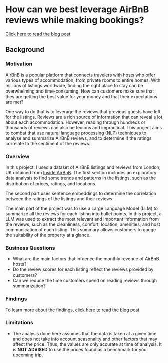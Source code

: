 # How can we best leverage AirBnB reviews while making bookings?
[Click here to read the blog post](https://kelvinchanwh.com/projects/airbnb-analysis)

## Background

### Motivation
AirBnB is a popular platform that connects travelers with hosts who offer various types of accommodation, from private rooms to entire homes. With millions of listings worldwide, finding the right place to stay can be overwhelming and time-consuming. How can customers make sure that they are getting the best value for your money and that their expectations are met?

One way to do that is to leverage the reviews that previous guests have left for the listings. Reviews are a rich source of information that can reveal a lot about each accommodation. However, reading through hundreds or thousands of reviews can also be tedious and impractical. This project aims to combat that use natural language processing (NLP) techniques to analyse and summarize AirBnB reviews, and to determine if the ratings correlate to the sentiment of the reviews.

### Overview
In this project, I used a dataset of AirBnB listings and reviews from London, UK obtained from [Inside AirBnB](http://insideairbnb.com/get-the-data.html). The first section includes an exploratory data analysis to find some trends and patterns in the listings, such as the distribution of prices, ratings, and locations. 

The second part uses sentence embeddings to determine the correlation between the ratings of the listings and their reviews.

The main part of the project was to use a Large Language Model (LLM) to summarize all the reviews for each listing into bullet points. In this project, a LLM was used to extract the most relevant and important information from the reviews, such as the cleanliness, comfort, location, amenities, and host communication of each listing. This summary allows customers to gauge the suitability of the property at a glance.

### Business Questions
 - What are the main factors that infuence the monthly revenue of AirBnB hosts?
 - Do the review scores for each listing reflect the reviews provided by customers?
 - Can we reduce the time customers spend on reading reviews through summarization?

### Findings
To learn more about the findings, [click here to read the blog post](https://kelvinchanwh.com/projects/airbnb-analysis)

### Limitations
 - The analysis done here assumes that the data is taken at a given time and does not take into account seasonality and other factors that may affect the price. Thus, the values are only accurate at time of analysis. It is **NOT ADVISED** to use the prices found as a benchmark for your upcoming trip. 

